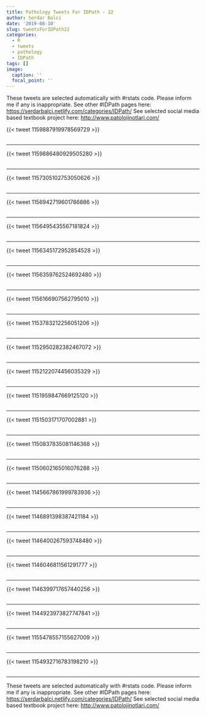 ```yaml
---
title: Pathology Tweets For IDPath - 22
author: Serdar Balci
date: '2019-08-10'
slug: tweetsForIDPath22
categories:
  - R
  - tweets
  - pathology
  - IDPath
tags: []
image:
  caption: ''
  focal_point: ''
---
```



These tweets are selected automatically with #rstats code. Please inform me if any is inappropriate.
See other #IDPath pages here: https://serdarbalci.netlify.com/categories/IDPath/ 
See selected social media based textbook project here: http://www.patolojinotlari.com/

{{< tweet 1159887919978569729 >}}
<br>
<br>
<hr>
{{< tweet 1159886480929505280 >}}
<br>
<br>
<hr>
{{< tweet 1157305102753050626 >}}
<br>
<br>
<hr>
{{< tweet 1156942719601786886 >}}
<br>
<br>
<hr>
{{< tweet 1156495435567181824 >}}
<br>
<br>
<hr>
{{< tweet 1156345172952854528 >}}
<br>
<br>
<hr>
{{< tweet 1156359762524692480 >}}
<br>
<br>
<hr>
{{< tweet 1156166907562795010 >}}
<br>
<br>
<hr>
{{< tweet 1153783212256051206 >}}
<br>
<br>
<hr>
{{< tweet 1152950282382467072 >}}
<br>
<br>
<hr>
{{< tweet 1152122074456035329 >}}
<br>
<br>
<hr>
{{< tweet 1151959847669125120 >}}
<br>
<br>
<hr>
{{< tweet 1151503171707002881 >}}
<br>
<br>
<hr>
{{< tweet 1150837835081146368 >}}
<br>
<br>
<hr>
{{< tweet 1150602165016076288 >}}
<br>
<br>
<hr>
{{< tweet 1145667861999783936 >}}
<br>
<br>
<hr>
{{< tweet 1146891398387421184 >}}
<br>
<br>
<hr>
{{< tweet 1146400267593748480 >}}
<br>
<br>
<hr>
{{< tweet 1146046811561291777 >}}
<br>
<br>
<hr>
{{< tweet 1146399717657440256 >}}
<br>
<br>
<hr>
{{< tweet 1144923973827747841 >}}
<br>
<br>
<hr>
{{< tweet 1155478557155627009 >}}
<br>
<br>
<hr>
{{< tweet 1154932716783198210 >}}
<br>
<br>
<hr>


These tweets are selected automatically with #rstats code. Please inform me if any is inappropriate.
See other #IDPath pages here: https://serdarbalci.netlify.com/categories/IDPath/ 
See selected social media based textbook project here: http://www.patolojinotlari.com/
